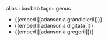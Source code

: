 alias:: baobab
tags:: genus

- {{embed [[adansonia grandidierii]]}}
- {{embed [[adansonia digitata]]}}
- {{embed [[adansonia gregorii]]}}